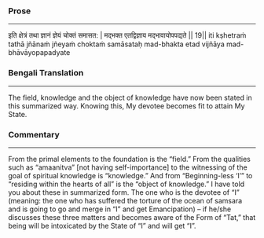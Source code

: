 ### Prose 
 --- 
इति क्षेत्रं तथा ज्ञानं ज्ञेयं चोक्तं समासत: |
मद्भक्त एतद्विज्ञाय मद्भावायोपपद्यते || 19||
iti kṣhetraṁ tathā jñānaṁ jñeyaṁ choktaṁ samāsataḥ
mad-bhakta etad vijñāya mad-bhāvāyopapadyate

### Bengali Translation 
 --- 
The field, knowledge and the object of knowledge have now been stated in this summarized way. Knowing this, My devotee becomes fit to attain My State. 

### Commentary 
 --- 
From the primal elements to the foundation is the “field.” From the qualities such as “amaanitva” [not having self-importance] to the witnessing of the goal of spiritual knowledge is “knowledge.” And from “Beginning-less ‘I’” to “residing within the hearts of all” is the “object of knowledge.” I have told you about these in summarized form. The one who is the devotee of “I” (meaning: the one who has suffered the torture of the ocean of samsara and is going to go and merge in “I” and get Emancipation) – if he/she discusses these three matters and becomes aware of the Form of “Tat,” that being will be intoxicated by the State of “I” and will get “I”.
